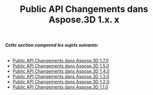 ﻿---
title: Public API Changements dans Aspose.3D 1.x. x
type: docs
weight: 40
url: /fr/net/public-api-changes-in-aspose-3d-1-x-x/
---
###### **Cette section comprend les sujets suivants:**
- [Public API Changements dans Aspose.3D 1.7.0](/3d/fr/net/public-api-changes-in-aspose-3d-1-7-0-html/)
- [Public API Changements dans Aspose.3D 1.5.0](/3d/fr/net/public-api-changes-in-aspose-3d-1-5-0-html/)
- [Public API Changements dans Aspose.3D 1.4.0](/3d/fr/net/public-api-changes-in-aspose-3d-1-4-0-html/)
- [Public API Changements dans Aspose.3D 1.3.0](/3d/fr/net/public-api-changes-in-aspose-3d-1-3-0-html/)
- [Public API Changements dans Aspose.3D 1.2.0](/3d/fr/net/public-api-changes-in-aspose-3d-1-2-0-html/)
- [Public API Changements dans Aspose.3D 1.1.0](/3d/fr/net/public-api-changes-in-aspose-3d-1-1-0-html/)
